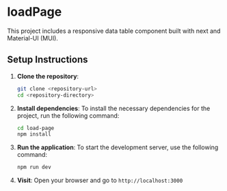 # loadPage
This project includes a responsive data table component built with next and Material-UI (MUI).

## Setup Instructions

1. **Clone the repository**:
   ```bash
   git clone <repository-url>
   cd <repository-directory>
   
2.  **Install dependencies**: To install the necessary dependencies for the project, run the following command:
    ```bash
    cd load-page
    npm install

3. **Run the application**: To start the development server, use the following command:
   ```bash
   npm run dev

4. **Visit**: Open your browser and go to ```http://localhost:3000```
